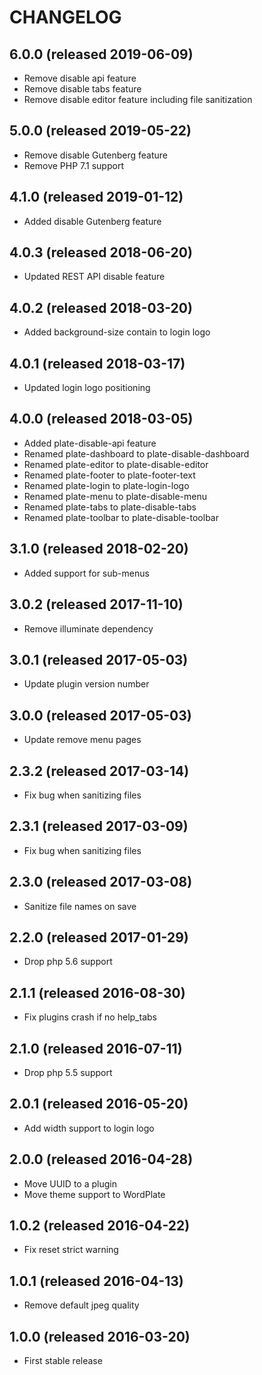 # CHANGELOG

## 6.0.0 (released 2019-06-09)

- Remove disable api feature
- Remove disable tabs feature
- Remove disable editor feature including file sanitization

## 5.0.0 (released 2019-05-22)

- Remove disable Gutenberg feature
- Remove PHP 7.1 support

## 4.1.0 (released 2019-01-12)

- Added disable Gutenberg feature

## 4.0.3 (released 2018-06-20)

- Updated REST API disable feature

## 4.0.2 (released 2018-03-20)

- Added background-size contain to login logo

## 4.0.1 (released 2018-03-17)

- Updated login logo positioning

## 4.0.0 (released 2018-03-05)

- Added plate-disable-api feature
- Renamed plate-dashboard to plate-disable-dashboard
- Renamed plate-editor to plate-disable-editor
- Renamed plate-footer to plate-footer-text
- Renamed plate-login to plate-login-logo
- Renamed plate-menu to plate-disable-menu
- Renamed plate-tabs to plate-disable-tabs
- Renamed plate-toolbar to plate-disable-toolbar

## 3.1.0 (released 2018-02-20)

- Added support for sub-menus

## 3.0.2 (released 2017-11-10)

- Remove illuminate dependency

## 3.0.1 (released 2017-05-03)

- Update plugin version number

## 3.0.0 (released 2017-05-03)

- Update remove menu pages

## 2.3.2 (released 2017-03-14)

- Fix bug when sanitizing files

## 2.3.1 (released 2017-03-09)

- Fix bug when sanitizing files

## 2.3.0 (released 2017-03-08)

- Sanitize file names on save

## 2.2.0 (released 2017-01-29)

- Drop php 5.6 support

## 2.1.1 (released 2016-08-30)

- Fix plugins crash if no help_tabs

## 2.1.0 (released 2016-07-11)

- Drop php 5.5 support

## 2.0.1 (released 2016-05-20)

- Add width support to login logo

## 2.0.0 (released 2016-04-28)

- Move UUID to a plugin
- Move theme support to WordPlate

## 1.0.2 (released 2016-04-22)

- Fix reset strict warning

## 1.0.1 (released 2016-04-13)

- Remove default jpeg quality

## 1.0.0 (released 2016-03-20)

- First stable release

